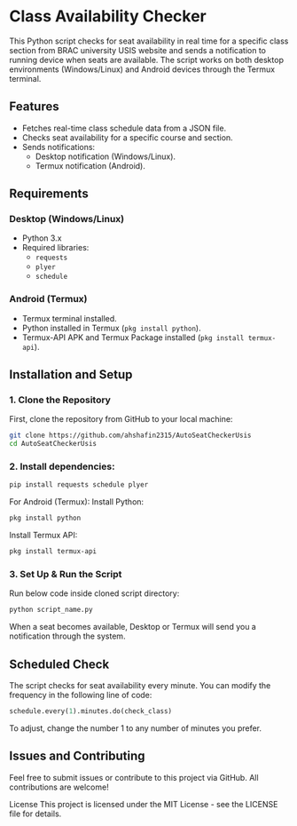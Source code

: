 # Class Availability Checker

This Python script checks for seat availability in real time for a specific class section from BRAC university USIS website and sends a notification to running device when seats are available. The script works on both desktop environments (Windows/Linux) and Android devices through the Termux terminal.

## Features
- Fetches real-time class schedule data from a JSON file.
- Checks seat availability for a specific course and section.
- Sends notifications:
  - Desktop notification (Windows/Linux).
  - Termux notification (Android).

## Requirements

### Desktop (Windows/Linux)
- Python 3.x
- Required libraries:
  - `requests`
  - `plyer`
  - `schedule`

### Android (Termux)
- Termux terminal installed.
- Python installed in Termux (`pkg install python`).
- Termux-API APK and Termux Package installed (`pkg install termux-api`).

## Installation and Setup

### 1. Clone the Repository
First, clone the repository from GitHub to your local machine:

```bash
git clone https://github.com/ahshafin2315/AutoSeatCheckerUsis
cd AutoSeatCheckerUsis
```

### 2. Install dependencies:

```bash
pip install requests schedule plyer
```

For Android (Termux):
Install Python:
```bash
pkg install python
```
Install Termux API:
```bash
pkg install termux-api
```

### 3. Set Up & Run the Script
Run below code inside cloned script directory:

```bash
python script_name.py
```

When a seat becomes available, Desktop or Termux will send you a notification through the system.

## Scheduled Check
The script checks for seat availability every minute. You can modify the frequency in the following line of code:

```python
schedule.every(1).minutes.do(check_class)
```
To adjust, change the number 1 to any number of minutes you prefer.

## Issues and Contributing
Feel free to submit issues or contribute to this project via GitHub. All contributions are welcome!

License
This project is licensed under the MIT License - see the LICENSE file for details.
